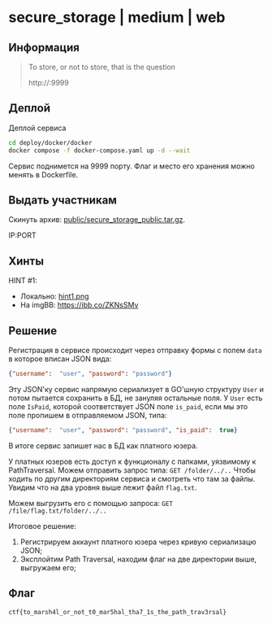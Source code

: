 # secure_storage | medium | web 

## Информация

> To store, or not to store, that is the question
> 
> http://<ip>:9999

## Деплой

Деплой сервиса
```sh
cd deploy/docker/docker
docker compose -f docker-compose.yaml up -d --wait
```

Сервис поднимется на 9999 порту. Флаг и место его хранения можно менять в Dockerfile.

## Выдать участникам

Скинуть архив: [public/secure_storage_public.tar.gz](public/secure_storage_public.tar.gz).

IP:PORT

## Хинты

HINT #1:  
- Локально: [hint1.png](hints/hint1.png)
- На imgBB: https://ibb.co/ZKNsSMv

## Решение

Регистрация в сервисе происходит через отправку формы с полем `data` в которое вписан JSON вида:
```json
{"username":  "user", "password": "password"}
```
Эту JSON'ку сервис напрямую сериализует в GO'шную структуру `User` и потом пытается сохранить в БД, не зануляя остальные поля.
У `User` есть поле `IsPaid`, которой соответствует JSON поле `is_paid`, если мы это поле пропишем в отправляемом JSON, типа:
```json
{"username":  "user", "password": "password", "is_paid":  true}
```
В итоге сервис запишет нас в БД как платного юзера.

У платных юзеров есть доступ к функционалу с папками, уязвимому к PathTraversal. Можем отправить запрос типа:
```GET /folder/../..```
Чтобы ходить по другим директориям сервиса и смотреть что там за файлы. Увидим что на два уровня выше лежит файл `flag.txt`.

Можем выгрузить его с помощью запроса:
```GET /file/flag.txt/folder/../..```

Итоговое решение:
1. Регистрируем аккаунт платного юзера через кривую сериализацю JSON;
2. Эксплойтим Path Traversal, находим флаг на две директории выше, выгружаем его;

## Флаг

`ctf{to_marsh4l_or_not_t0_mar5hal_tha7_1s_the_path_trav3rsal}`
